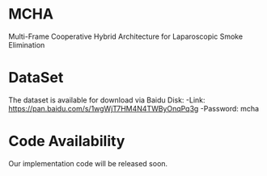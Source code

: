 # MCHA
Multi-Frame Cooperative Hybrid Architecture for Laparoscopic Smoke Elimination

# DataSet
The dataset is available for download via Baidu Disk:
-Link: https://pan.baidu.com/s/1wgWjT7HM4N4TWByOnqPq3g
-Password: mcha

# Code Availability
Our implementation code will be released soon.
